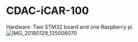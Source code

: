 # CDAC-iCAR-100
Hardware: Two STM32 board and one Raspberry pi
![IMG_20180129_125006070](https://user-images.githubusercontent.com/80797453/158997030-b579274d-aaea-495b-bcfc-f7c4d1bcee8f.jpg)
